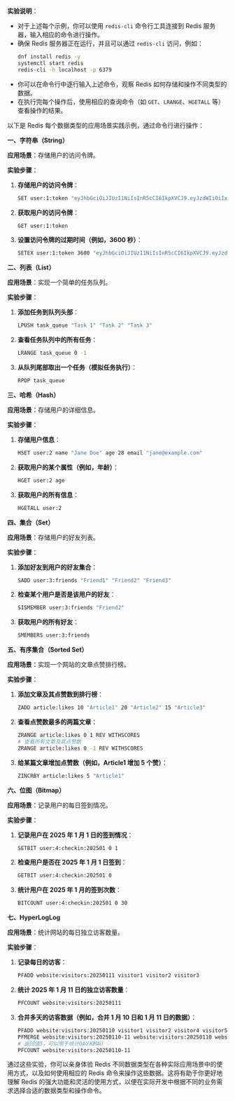 **实验说明**：
- 对于上述每个示例，你可以使用 `redis-cli` 命令行工具连接到 Redis 服务器，输入相应的命令进行操作。
- 确保 Redis 服务器正在运行，并且可以通过 `redis-cli` 访问，例如：
    ```bash
    dnf install redis -y
    systemctl start redis
    redis-cli -h localhost -p 6379
    ```
- 你可以在命令行中逐行输入上述命令，观察 Redis 如何存储和操作不同类型的数据。
- 在执行完每个操作后，使用相应的查询命令（如 `GET`、`LRANGE`、`HGETALL` 等）查看操作的结果。


以下是 Redis 每个数据类型的应用场景实践示例，通过命令行进行操作：

**一、字符串（String）**

**应用场景**：存储用户的访问令牌。

**实验步骤**：
1. **存储用户的访问令牌**：
    ```bash
    SET user:1:token "eyJhbGciOiJIUzI1NiIsInR5cCI6IkpXVCJ9.eyJzdWIiOiIxMjM0NTY3ODkwIiwibmFtZSI6IkpvaG4gRG9lIiwiaWF0IjoxNTE2MjM5MDIyfQ.SflKxwRJSMeKKF2QT4fwpMeJf36POk6yJV_adQssw5c"
    ```
2. **获取用户的访问令牌**：
    ```bash
    GET user:1:token
    ```
3. **设置访问令牌的过期时间（例如，3600 秒）**：
    ```bash
    SETEX user:1:token 3600 "eyJhbGciOiJIUzI1NiIsInR5cCI6IkpXVCJ9.eyJzdWIiOiIxMjM0NTY3ODkwIiwibmFtZSI6IkpvaG4gRG9lIiwiaWF0IjoxNTE2MjM5MDIyfQ.SflKxwRJSMeKKF2QT4fwpMeJf36POk6yJV_adQssw5c"
    ```


**二、列表（List）**

**应用场景**：实现一个简单的任务队列。

**实验步骤**：
1. **添加任务到队列头部**：
    ```bash
    LPUSH task_queue "Task 1" "Task 2" "Task 3"
    ```
2. **查看任务队列中的所有任务**：
    ```bash
    LRANGE task_queue 0 -1
    ```
3. **从队列尾部取出一个任务（模拟任务执行）**：
    ```bash
    RPOP task_queue
    ```


**三、哈希（Hash）**

**应用场景**：存储用户的详细信息。

**实验步骤**：
1. **存储用户信息**：
    ```bash
    HSET user:2 name "Jane Doe" age 28 email "jane@example.com"
    ```
2. **获取用户的某个属性（例如，年龄）**：
    ```bash
    HGET user:2 age
    ```
3. **获取用户的所有信息**：
    ```bash
    HGETALL user:2
    ```


**四、集合（Set）**

**应用场景**：存储用户的好友列表。

**实验步骤**：
1. **添加好友到用户的好友集合**：
    ```bash
    SADD user:3:friends "Friend1" "Friend2" "Friend3"
    ```
2. **检查某个用户是否是该用户的好友**：
    ```bash
    SISMEMBER user:3:friends "Friend2"
    ```
3. **获取用户的所有好友**：
    ```bash
    SMEMBERS user:3:friends
    ```


**五、有序集合（Sorted Set）**

**应用场景**：实现一个网站的文章点赞排行榜。

**实验步骤**：
1. **添加文章及其点赞数到排行榜**：
    ```bash
    ZADD article:likes 10 "Article1" 20 "Article2" 15 "Article3"
    ```
2. **查看点赞数最多的两篇文章**：
    ```bash
    ZRANGE article:likes 0 1 REV WITHSCORES
    # 查看所有文章及其点赞数
    ZRANGE article:likes 0 -1 REV WITHSCORES
    ```
3. **给某篇文章增加点赞数（例如，Article1 增加 5 个赞）**：
    ```bash
    ZINCRBY article:likes 5 "Article1"
    ```


**六、位图（Bitmap）**

**应用场景**：记录用户的每日签到情况。

**实验步骤**：
1. **记录用户在 2025 年 1 月 1 日的签到情况**：
    ```bash
    SETBIT user:4:checkin:202501 0 1
    ```
2. **检查用户是否在 2025 年 1 月 1 日签到**：
    ```bash
    GETBIT user:4:checkin:202501 0
    ```
3. **统计用户在 2025 年 1 月的签到次数**：
    ```bash
    BITCOUNT user:4:checkin:202501 0 30
    ```


**七、HyperLogLog**

**应用场景**：统计网站的每日独立访客数量。

**实验步骤**：
1. **记录每日的访客**：
    ```bash
    PFADD website:visitors:20250111 visitor1 visitor2 visitor3
    ```
2. **统计 2025 年 1 月 11 日的独立访客数量**：
    ```bash
    PFCOUNT website:visitors:20250111
    ```
3. **合并多天的访客数据（例如，合并 1 月 10 日和 1 月 11 日的数据）**：
    ```bash
    PFADD website:visitors:20250110 visitor1 visitor2 visitor4 visitor5
    PFMERGE website:visitors:20250110-11 website:visitors:20250110 website:visitors:20250111
    # 返回值5，可以用于统计DAU和MAU
    PFCOUNT website:visitors:20250110-11
    ```


通过这些实验，你可以亲身体验 Redis 不同数据类型在各种实际应用场景中的使用方式，以及如何使用相应的 Redis 命令来操作这些数据。这将有助于你更好地理解 Redis 的强大功能和灵活的使用方式，以便在实际开发中根据不同的业务需求选择合适的数据类型和操作命令。
